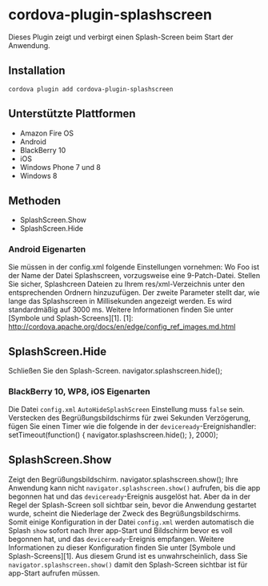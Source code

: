 <!---
    Licensed to the Apache Software Foundation (ASF) under one
    or more contributor license agreements.  See the NOTICE file
    distributed with this work for additional information
    regarding copyright ownership.  The ASF licenses this file
    to you under the Apache License, Version 2.0 (the
    "License"); you may not use this file except in compliance
    with the License.  You may obtain a copy of the License at
      http://www.apache.org/licenses/LICENSE-2.0
    Unless required by applicable law or agreed to in writing,
    software distributed under the License is distributed on an
    "AS IS" BASIS, WITHOUT WARRANTIES OR CONDITIONS OF ANY
    KIND, either express or implied.  See the License for the
    specific language governing permissions and limitations
    under the License.
-->
# cordova-plugin-splashscreen
Dieses Plugin zeigt und verbirgt einen Splash-Screen beim Start der Anwendung.
## Installation
    cordova plugin add cordova-plugin-splashscreen
## Unterstützte Plattformen
*   Amazon Fire OS
*   Android
*   BlackBerry 10
*   iOS
*   Windows Phone 7 und 8
*   Windows 8
## Methoden
*   SplashScreen.Show
*   SplashScreen.Hide
### Android Eigenarten
Sie müssen in der config.xml folgende Einstellungen vornehmen:
    <preference name="SplashScreen" value="foo" />
    <preference name="SplashScreenDelay" value="10000" />
Wo Foo ist der Name der Datei Splashscreen, vorzugsweise eine 9-Patch-Datei. Stellen Sie sicher, Splashcreen Dateien zu Ihrem res/xml-Verzeichnis unter den entsprechenden Ordnern hinzuzufügen. Der zweite Parameter stellt dar, wie lange das Splashscreen in Millisekunden angezeigt werden. Es wird standardmäßig auf 3000 ms. Weitere Informationen finden Sie unter [Symbole und Splash-Screens][1].
 [1]: http://cordova.apache.org/docs/en/edge/config_ref_images.md.html
## SplashScreen.Hide
Schließen Sie den Splash-Screen.
    navigator.splashscreen.hide();
### BlackBerry 10, WP8, iOS Eigenarten
Die Datei `config.xml` `AutoHideSplashScreen` Einstellung muss `false` sein. Verstecken des Begrüßungsbildschirms für zwei Sekunden Verzögerung, fügen Sie einen Timer wie die folgende in der `deviceready`-Ereignishandler:
        setTimeout(function() {
            navigator.splashscreen.hide();
        }, 2000);
## SplashScreen.Show
Zeigt den Begrüßungsbildschirm.
    navigator.splashscreen.show();
Ihre Anwendung kann nicht `navigator.splashscreen.show()` aufrufen, bis die app begonnen hat und das `deviceready`-Ereignis ausgelöst hat. Aber da in der Regel der Splash-Screen soll sichtbar sein, bevor die Anwendung gestartet wurde, scheint die Niederlage der Zweck des Begrüßungsbildschirms. Somit einige Konfiguration in der Datei `config.xml` werden automatisch die Splash `show` sofort nach Ihrer app-Start und Bildschirm bevor es voll begonnen hat, und das `deviceready`-Ereignis empfangen. Weitere Informationen zu dieser Konfiguration finden Sie unter [Symbole und Splash-Screens][1]. Aus diesem Grund ist es unwahrscheinlich, dass Sie `navigator.splashscreen.show()` damit den Splash-Screen sichtbar ist für app-Start aufrufen müssen.
